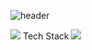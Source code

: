 ![header](https://capsule-render.vercel.app/api?type=waving&color=auto&height=300&section=header&text=Welcome&fontSize=90&animation=fadeIn&fontAlignY=38&desc=GeonWoo's%20GitHub%20Profile&descAlignY=51&descAlign=62)

 <img src="https://img.shields.io/badge/BookStack?style=flat&logo=BookStack&logoColor=white"/> Tech Stack <img src="https://img.shields.io/badge/BookStack?style=flat&logo=BookStack&logoColor=white"/>
